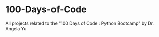 # 100-Days-of-Code
All projects related to the "100 Days of Code : Python Bootcamp"  by Dr. Angela Yu
